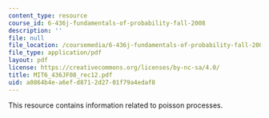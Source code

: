 ```yaml
---
content_type: resource
course_id: 6-436j-fundamentals-of-probability-fall-2008
description: ''
file: null
file_location: /coursemedia/6-436j-fundamentals-of-probability-fall-2008/a0864b4ea6efd8712d2701f79a4edaf8_MIT6_436JF08_rec12.pdf
file_type: application/pdf
layout: pdf
license: https://creativecommons.org/licenses/by-nc-sa/4.0/
title: MIT6_436JF08_rec12.pdf
uid: a0864b4e-a6ef-d871-2d27-01f79a4edaf8
---
```

This resource contains information related to poisson processes.